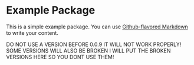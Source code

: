 # Example Package

This is a simple example package. You can use
[Github-flavored Markdown](https://guides.github.com/features/mastering-markdown/)
to write your content.

DO NOT USE A VERSION BEFORE 0.0.9 IT WILL NOT WORK PROPERLY! SOME VERSIONS WILL ALSO BE BROKEN I WILL PUT THE BROKEN VERSIONS HERE SO YOU DONT USE THEM!